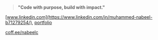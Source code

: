 > **"Code with purpose, build with impact."**

[www.linkedin.com](https://www.linkedin.com/in/muhammed-nabeel-b71279254/), [portfolio](https://nabeelncz.super.site)

[coff.ee/nabeelc](coff.ee/nabeelc)
